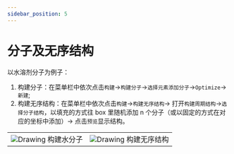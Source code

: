 ```yaml
---
sidebar_position: 5
---
```


# 分子及无序结构

以水溶剂分子为例子：

1. 构建分子：在菜单栏中依次点击`构建`→`构建分子`→`选择元素添加分子`→`Optimize`→`新建`;
2. 构建无序结构：在菜单栏中依次点击`构建`→`构建无序结构`→ 打开`构建周期结构`→`选择分子结构`，以填充的方式往 box 里随机添加 n 个分子（或以固定的方式在对应的坐标中添加）→ 点击`预览`显示结构。

<table><tr>
    <td> 
        <center>
            <img src={require('./nested/qstudio_example_mol1.png').default} alt="Drawing" />
            <font>构建水分子</font>
        </center>
    </td>
    <td> 
        <center>
            <img src={require('./nested/qstudio_example_mol2.png').default} alt="Drawing" />
            <font>构建无序结构</font>
        </center>
    </td>
</tr></table>